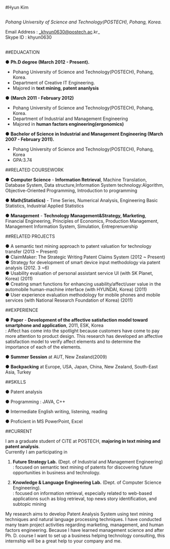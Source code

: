 #Hyun Kim

##    
_Pohang University of Science and Technology(POSTECH), Pohang, Korea._
  
Email Address : _khyun0630@postech.ac.kr_  
Skype ID : khyun0630
##    

##EDUACATION

● **Ph.D degree (March 2012 - Present).**         
- Pohang University of Science and Technology(POSTECH), Pohang, Korea.  
- Department of Creative IT Engineering.           
- Majored in **text mining, patent ananlysis**

● **(March 2011 - February 2012)** 
- Pohang University of Science and Technology(POSTECH), Pohang, Korea.
- Department of Industrial and Management Engineering
- Majored in **human factors engineering(ergonomics)**

● **Bachelor of Science in Industrial and Management Engineering (March 2007 - February 2011).**      
- Pohang University of Science and Technology(POSTECH), Pohang, Korea          
- GPA:3.74


##RELATED COURSEWORK

● **Computer Science** - **Information Retrieval**, Machine Translation, Database System, Data structure,Information System technology:Algorithm, Objective-Oriented Programming, Introduction to programming

● **Math(Statistics)** - Time Series, Numerical Analysis, Engineering Basic Statistics, Industrial Applied Statistics

● **Management** - **Technology Management&Strategy, Marketing**, Financial Engineering, Principles of Economics, Production Management, Management Information System, Simulation, Entreprenuership


##RELATED PROJECTS  

● A semantic text mining approach to patent valuation for technology transfer (2013 ~ Present)  
● ClaimMaker: The Strategic Writing Patent Claims System (2012 ~ Present)  
● Strategy for development of smart device input methodology via patent analysis (2012. 3 ~6)  
● Usability evaluation of personal assistant service UI (with SK Planet, Korea) (2011)    
● Creating smart functions for enhancing usability/affect/user value in the automobile human-machine interface (with HYUNDAI, Korea) (2011)  
● User experience evaluation methodology for mobile phones and mobile services (with National Research Foundation of Korea) (2011)  


##EXPERIENCE

● **Paper** - 
 **Development of the affective satisfaction model toward smartphone and application**, 2011, ESK, Korea    
  : Affect has come into the spotlight because customers have come to pay more attention to product design. This research has developed an affective satisfaction model to verify affect elements and to determine the importance of each of the elements.

● **Summer Session** at AUT, New Zealand(2009)

● **Backpacking** at Europe, USA, Japan, China, New Zealand, South-East Asia, Turkey   



##SKILLS

● Patent analysis

● Programming : JAVA, C++

● Intermediate English writing, listening, reading

● Proficient in MS PowerPoint, Excel


##CURRENT

I am a graduate student of CiTE at POSTECH, **majoring in text mining and patent analysis**.   
Currently I am participating in 

1)  **Future Strategy Lab.** (Dept. of Industrial and Management Engineering)   
: focused on semantic text mining of patents for discovering future opportunities in business and technology.   

2)	**Knowledge & Language Engineering Lab.** (Dept. of Computer Science Engineering).    
: focused on information retrieval, especially related to web-based applications such as blog retrieval, top news story identification, and subtopic mining   

My research aims to develop Patent Analysis System using text mining techniques and natural language processing techniques. I have conducted many team project activities regarding marketing, management, and human factors engineering. Because I have learned management science and after Ph. D. course I want to set up a business helping technology consulting, this internship will be a great help to your company and me.

